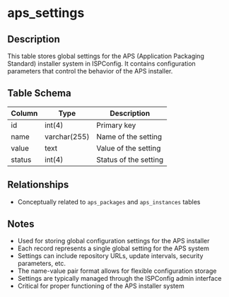 # aps_settings

## Description
This table stores global settings for the APS (Application Packaging Standard) installer system in ISPConfig. It contains configuration parameters that control the behavior of the APS installer.

## Table Schema
| Column | Type | Description |
|--------|------|-------------|
| id | int(4) | Primary key |
| name | varchar(255) | Name of the setting |
| value | text | Value of the setting |
| status | int(4) | Status of the setting |

## Relationships
- Conceptually related to `aps_packages` and `aps_instances` tables

## Notes
- Used for storing global configuration settings for the APS installer
- Each record represents a single global setting for the APS system
- Settings can include repository URLs, update intervals, security parameters, etc.
- The name-value pair format allows for flexible configuration storage
- Settings are typically managed through the ISPConfig admin interface
- Critical for proper functioning of the APS installer system
